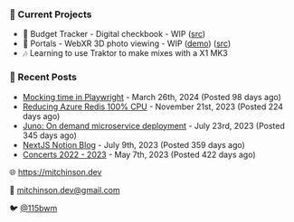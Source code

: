 ### 📌 Current Projects
- 💸 Budget Tracker - Digital checkbook - WIP ([src](https://github.com/bmitchinson/budget-entry))
- 📸 Portals - WebXR 3D photo viewing - WIP ([demo](https://portals.mitchinson.dev/)) ([src](https://github.com/bmitchinson/vr-jpg-viewer-webxr))
- 🎶 Learning to use Traktor to make mixes with a X1 MK3

### 📝 Recent Posts

- [Mocking time in Playwright](https://blog.mitchinson.dev/playwright-mock-time) - March 26th, 2024 (Posted 98 days ago)
- [Reducing Azure Redis 100% CPU](https://blog.mitchinson.dev/redis-cpu) - November 21st, 2023 (Posted 224 days ago)
- [Juno: On demand microservice deployment](https://blog.mitchinson.dev/juno) - July 23rd, 2023 (Posted 345 days ago)
- [NextJS Notion Blog](https://blog.mitchinson.dev/blog-2023) - July 9th, 2023 (Posted 359 days ago)
- [Concerts 2022 - 2023](https://blog.mitchinson.dev/concerts-2023) - May 7th, 2023 (Posted 422 days ago)

🌐 https://mitchinson.dev

💌 mitchinson.dev@gmail.com

🐦 [@115bwm](https://twitter.com/115bwm)